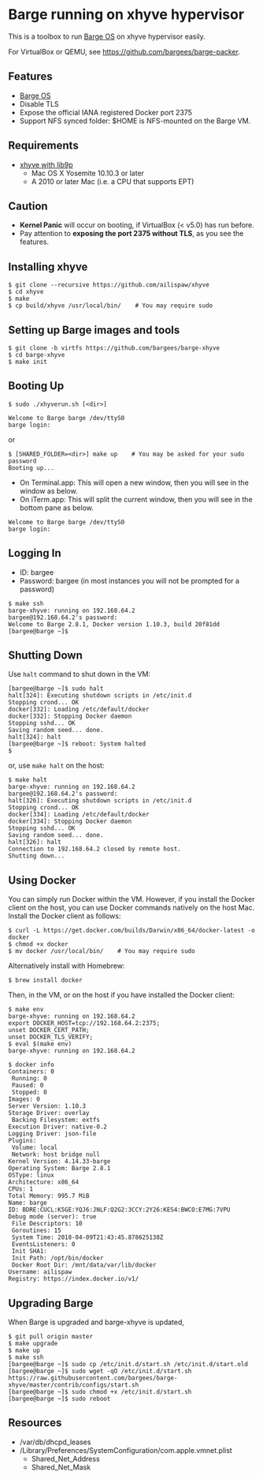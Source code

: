 # Barge running on xhyve hypervisor

This is a toolbox to run [Barge OS](https://github.com/bargees/barge-os) on xhyve hypervisor easily.

For VirtualBox or QEMU, see https://github.com/bargees/barge-packer.

## Features

- [Barge OS](https://github.com/bargees/barge-os)
- Disable TLS
- Expose the official IANA registered Docker port 2375
- Support NFS synced folder: $HOME is NFS-mounted on the Barge VM.

## Requirements

- [xhyve with lib9p](https://github.com/ailispaw/xhyve)
  - Mac OS X Yosemite 10.10.3 or later
  - A 2010 or later Mac (i.e. a CPU that supports EPT)

## Caution

- **Kernel Panic** will occur on booting, if VirtualBox (< v5.0) has run before.
- Pay attention to **exposing the port 2375 without TLS**, as you see the features.

## Installing xhyve

```
$ git clone --recursive https://github.com/ailispaw/xhyve
$ cd xhyve
$ make
$ cp build/xhyve /usr/local/bin/    # You may require sudo
```

## Setting up Barge images and tools

```
$ git clone -b virtfs https://github.com/bargees/barge-xhyve
$ cd barge-xhyve
$ make init
```

## Booting Up

```
$ sudo ./xhyverun.sh [<dir>]

Welcome to Barge barge /dev/ttyS0
barge login: 
```

or

```
$ [SHARED_FOLDER=<dir>] make up    # You may be asked for your sudo password
Booting up...
```

- On Terminal.app: This will open a new window, then you will see in the window as below.
- On iTerm.app: This will split the current window, then you will see in the bottom pane as below.

```
Welcome to Barge barge /dev/ttyS0
barge login: 
```

## Logging In

- ID: bargee
- Password: bargee (in most instances you will not be prompted for a password)

```
$ make ssh
barge-xhyve: running on 192.168.64.2
bargee@192.168.64.2's password: 
Welcome to Barge 2.8.1, Docker version 1.10.3, build 20f81dd
[bargee@barge ~]$ 
```

## Shutting Down

Use `halt` command to shut down in the VM:

```
[bargee@barge ~]$ sudo halt
halt[324]: Executing shutdown scripts in /etc/init.d
Stopping crond... OK
docker[332]: Loading /etc/default/docker
docker[332]: Stopping Docker daemon
Stopping sshd... OK
Saving random seed... done.
halt[324]: halt
[bargee@barge ~]$ reboot: System halted
$ 
```

or, use `make halt` on the host:

```
$ make halt
barge-xhyve: running on 192.168.64.2
bargee@192.168.64.2's password:
halt[326]: Executing shutdown scripts in /etc/init.d
Stopping crond... OK
docker[334]: Loading /etc/default/docker
docker[334]: Stopping Docker daemon
Stopping sshd... OK
Saving random seed... done.
halt[326]: halt
Connection to 192.168.64.2 closed by remote host.
Shutting down...
```

## Using Docker

You can simply run Docker within the VM. However, if you install the Docker client on the host, you can use Docker commands natively on the host Mac. Install the Docker client as follows:

```
$ curl -L https://get.docker.com/builds/Darwin/x86_64/docker-latest -o docker
$ chmod +x docker
$ mv docker /usr/local/bin/    # You may require sudo
```

Alternatively install with Homebrew:

```
$ brew install docker
```

Then, in the VM, or on the host if you have installed the Docker client:

```
$ make env
barge-xhyve: running on 192.168.64.2
export DOCKER_HOST=tcp://192.168.64.2:2375;
unset DOCKER_CERT_PATH;
unset DOCKER_TLS_VERIFY;
$ eval $(make env)
barge-xhyve: running on 192.168.64.2

$ docker info
Containers: 0
 Running: 0
 Paused: 0
 Stopped: 0
Images: 0
Server Version: 1.10.3
Storage Driver: overlay
 Backing Filesystem: extfs
Execution Driver: native-0.2
Logging Driver: json-file
Plugins:
 Volume: local
 Network: host bridge null
Kernel Version: 4.14.33-barge
Operating System: Barge 2.8.1
OSType: linux
Architecture: x86_64
CPUs: 1
Total Memory: 995.7 MiB
Name: barge
ID: BDRE:CUCL:K5GE:YQJ6:JNLF:Q2G2:3CCY:2Y26:KES4:BWCO:E7MG:7VPU
Debug mode (server): true
 File Descriptors: 10
 Goroutines: 15
 System Time: 2018-04-09T21:43:45.878625138Z
 EventsListeners: 0
 Init SHA1:
 Init Path: /opt/bin/docker
 Docker Root Dir: /mnt/data/var/lib/docker
Username: ailispaw
Registry: https://index.docker.io/v1/
```

## Upgrading Barge

When Barge is upgraded and barge-xhyve is updated,

```
$ git pull origin master
$ make upgrade
$ make up
$ make ssh
[bargee@barge ~]$ sudo cp /etc/init.d/start.sh /etc/init.d/start.old
[bargee@barge ~]$ sudo wget -qO /etc/init.d/start.sh https://raw.githubusercontent.com/bargees/barge-xhyve/master/contrib/configs/start.sh
[bargee@barge ~]$ sudo chmod +x /etc/init.d/start.sh
[bargee@barge ~]$ sudo reboot
```

## Resources

- /var/db/dhcpd_leases
- /Library/Preferences/SystemConfiguration/com.apple.vmnet.plist
  - Shared_Net_Address
  - Shared_Net_Mask
